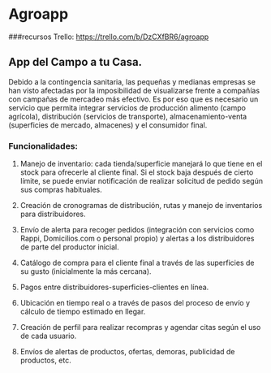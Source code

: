 

# Agroapp

###recursos
Trello: https://trello.com/b/DzCXfBR6/agroapp


## App del Campo a tu Casa.

Debido a la contingencia sanitaria, las pequeñas y medianas empresas se han visto afectadas por la imposibilidad de visualizarse frente a compañías con campañas de mercadeo más efectivo. Es por eso que es necesario un servicio que permita integrar servicios de producción alimento (campo agrícola), distribución (servicios de transporte), almacenamiento-venta (superficies de mercado, almacenes) y el consumidor final.

### Funcionalidades:

1. Manejo de inventario: cada tienda/superficie manejará lo que tiene en el stock para ofrecerle al cliente final. Si el stock baja después de cierto límite, se puede enviar notificación de realizar solicitud de pedido según sus compras habituales.

2. Creación de cronogramas de distribución, rutas y manejo de inventarios para distribuidores.

3. Envío de alerta para recoger pedidos (integración con servicios como Rappi, Domicilios.com o personal propio) y alertas a los distribuidores de parte del productor inicial.

4. Catálogo de compra para el cliente final a través de las superficies de su gusto (inicialmente la más cercana).

5. Pagos entre distribuidores-superficies-clientes en línea.

6. Ubicación en tiempo real o a través de pasos del proceso de envío y cálculo de tiempo estimado en llegar.

7. Creación de perfil para realizar recompras y agendar citas según el uso de cada usuario.

8. Envíos de alertas de productos, ofertas, demoras, publicidad de productos, etc.
